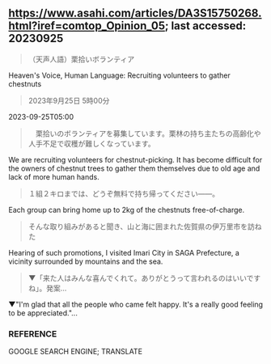 ## https://www.asahi.com/articles/DA3S15750268.html?iref=comtop_Opinion_05; last accessed: 20230925

> （天声人語）栗拾いボランティア

Heaven's Voice, Human Language: Recruiting volunteers to gather chestnuts

> 2023年9月25日 5時00分

2023-09-25T05:00

>　栗拾いのボランティアを募集しています。栗林の持ち主たちの高齢化や人手不足で収穫が難しくなっています。

We are recruiting volunteers for chestnut-picking. It has become difficult for the owners of chestnut trees to gather them themselves due to old age and lack of more human hands.

> １組２キロまでは、どうぞ無料で持ち帰ってください――。

Each group can bring home up to 2kg of the chestnuts free-of-charge.

> そんな取り組みがあると聞き、山と海に囲まれた佐賀県の伊万里市を訪ねた

Hearing of such promotions, I visited Imari City in SAGA Prefecture, a vicinity surrounded by mountains and the sea. 

> ▼「来た人はみんな喜んでくれて。ありがとうって言われるのはいいですね」。発案…

▼"I'm glad that all the people who came felt happy. It's a really good feeling to be appreciated."...

### REFERENCE

GOOGLE SEARCH ENGINE; TRANSLATE
